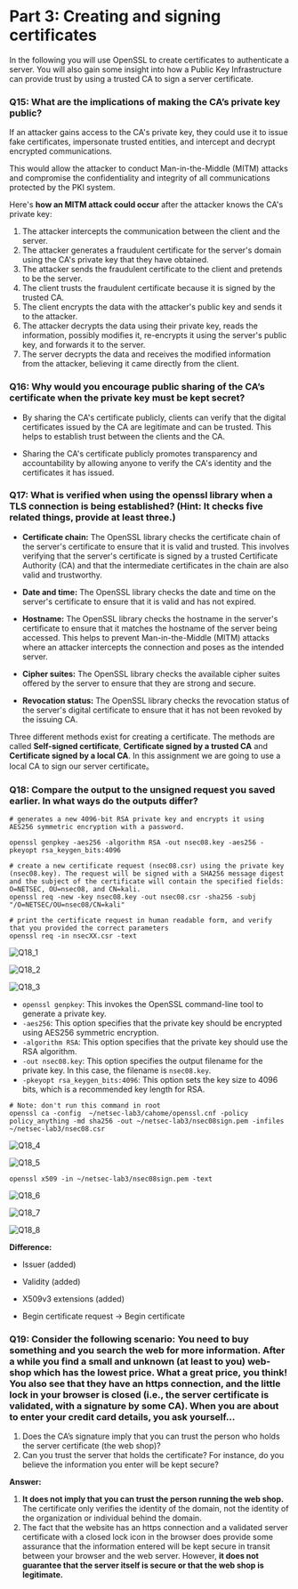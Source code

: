 # Part 3: Creating and signing certificates

In the following you will use OpenSSL to create certificates to authenticate a server. You will also gain some insight into how a Public Key Infrastructure can provide trust by using a trusted CA to sign a server certificate.

### Q15: What are the implications of making the CA’s private key public?

If an attacker gains access to the CA's private key, they could use it to issue fake certificates, impersonate trusted entities, and intercept and decrypt encrypted communications. 

This would allow the attacker to conduct Man-in-the-Middle (MITM) attacks and compromise the confidentiality and integrity of all communications protected by the PKI system.

Here's **how an MITM attack could occur** after the attacker knows the CA's private key:

1. The attacker intercepts the communication between the client and the server.
2. The attacker generates a fraudulent certificate for the server's domain using the CA's private key that they have obtained.
3. The attacker sends the fraudulent certificate to the client and pretends to be the server.
4. The client trusts the fraudulent certificate because it is signed by the trusted CA.
5. The client encrypts the data with the attacker's public key and sends it to the attacker.
6. The attacker decrypts the data using their private key, reads the information, possibly modifies it, re-encrypts it using the server's public key, and forwards it to the server.
7. The server decrypts the data and receives the modified information from the attacker, believing it came directly from the client.

### Q16: Why would you encourage public sharing of the CA’s certificate when the private key must be kept secret?

- By sharing the CA's certificate publicly, clients can verify that the digital certificates issued by the CA are legitimate and can be trusted. This helps to establish trust between the clients and the CA.

- Sharing the CA's certificate publicly promotes transparency and accountability by allowing anyone to verify the CA's identity and the certificates it has issued.

### Q17: What is verified when using the openssl library when a TLS connection is being established? (Hint: It checks five related things, provide at least three.)

- **Certificate chain:** The OpenSSL library checks the certificate chain of the server's  certificate to ensure that it is valid and trusted. This involves verifying that the server's certificate is signed by a trusted Certificate Authority (CA) and that the intermediate certificates in the chain are also valid and trustworthy.

- **Date and time:** The OpenSSL library checks the date and time on the server's  certificate to ensure that it is valid and has not expired.

- **Hostname:** The OpenSSL library checks the hostname in the server's certificate to ensure that it matches the hostname of the server being accessed. This helps to prevent Man-in-the-Middle (MITM) attacks where an attacker intercepts the connection and poses as the intended server.

- **Cipher suites:** The OpenSSL library checks the available cipher suites offered by the server to ensure that they are strong and secure.

- **Revocation status:** The OpenSSL library checks the revocation status of the server's digital certificate to ensure that it has not been revoked by the issuing CA.





Three different methods exist for creating a certificate. The methods are called **Self-signed certificate**, **Certificate signed by a trusted CA** and **Certificate signed by a local CA**. In this assignment we are going to use a local CA to sign our server certificate。

### Q18: Compare the output to the unsigned request you saved earlier. In what ways do the outputs differ?

```shell
# generates a new 4096-bit RSA private key and encrypts it using AES256 symmetric encryption with a password. 

openssl genpkey -aes256 -algorithm RSA -out nsec08.key -aes256 -pkeyopt rsa_keygen_bits:4096

# create a new certificate request (nsec08.csr) using the private key (nsec08.key). The request will be signed with a SHA256 message digest and the subject of the certificate will contain the specified fields: O=NETSEC, OU=nsec08, and CN=kali.
openssl req -new -key nsec08.key -out nsec08.csr -sha256 -subj "/O=NETSEC/OU=nsec08/CN=kali"

# print the certificate request in human readable form, and verify that you provided the correct parameters
openssl req -in nsecXX.csr -text
```

![Q18_1](images/Q18_1.png)

![Q18_2](images/Q18_2.png)

![Q18_3](images/Q18_3.png)

- `openssl genpkey`: This invokes the OpenSSL command-line tool to generate a private key.
- `-aes256`: This option specifies that the private key should be encrypted using AES256 symmetric encryption.
- `-algorithm RSA`: This option specifies that the private key should use the RSA algorithm.
- `-out nsec08.key`: This option specifies the output filename for the private key. In this case, the filename is `nsec08.key`.
- `-pkeyopt rsa_keygen_bits:4096`: This option sets the key size to 4096 bits, which is a recommended key length for RSA.

```shell
# Note: don't run this command in root
openssl ca -config  ~/netsec-lab3/cahome/openssl.cnf -policy policy_anything -md sha256 -out ~/netsec-lab3/nsec08sign.pem -infiles ~/netsec-lab3/nsec08.csr
```

![Q18_4](images/Q18_4.png)

![Q18_5](images/Q18_5.png)

```shell
openssl x509 -in ~/netsec-lab3/nsec08sign.pem -text
```

![Q18_6](images/Q18_6.png)

![Q18_7](images/Q18_7.png)

![Q18_8](images/Q18_8.png)

**Difference:**

- Issuer (added)

- Validity (added)

- X509v3 extensions (added)

- Begin certificate request -> Begin certificate

  

### Q19: Consider the following scenario: You need to buy something and you search the web for more information. After a while you find a small and unknown (at least to you) web-shop which has the lowest price. What a great price, you think! You also see that they have an https connection, and the little lock in your browser is closed (i.e., the server certificate is validated, with a signature by some CA). When you are about to enter your credit card details, you ask yourself...

1. Does the CA’s signature imply that you can trust the person who holds the server certificate (the web shop)?
2. Can you trust the server that holds the certificate? For instance, do you believe the information you enter will be kept secure?

**Answer:**

1. **It does not  imply that you can trust the person running the web shop.** The certificate only verifies the identity of the domain, not the identity of the organization or individual behind the domain.
2. The fact that the website has an https connection and a validated server certificate with a closed lock icon in the browser does provide some assurance that the information entered will be kept secure in transit between your browser and the web server. However, **it does not guarantee that the server itself is secure or that the web shop is legitimate.** 

